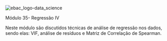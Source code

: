 ![ebac_logo-data_science](https://github.com/LucRib9/Ciencia_de_Dados_EBAC/assets/127044748/83baba6a-a2d6-47d2-a5ef-bd7e5ce7b7a7)

Módulo 35- Regressão IV

Neste módulo são discutidos técnicas de análise de regressão nos dados, sendo elas: VIF, análise de resíduos e Matriz de Correlação de Spearman.
